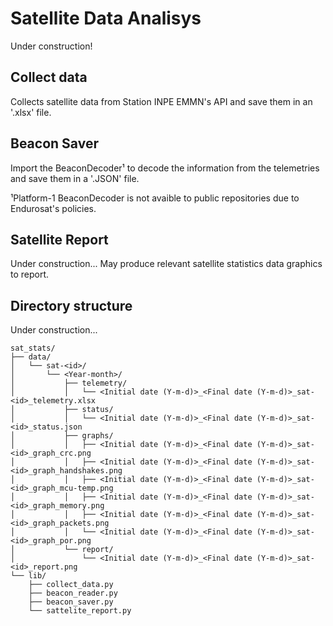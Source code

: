 # Satellite Data Analisys

Under construction!

## Collect data

Collects satellite data from Station INPE EMMN's API and save them in an '.xlsx' file.

## Beacon Saver

Import the BeaconDecoder¹ to decode the information from the telemetries and save them in a '.JSON' file.

¹Platform-1 BeaconDecoder is not avaible to public repositories due to Endurosat's policies.

## Satellite Report

Under construction... May produce relevant satellite statistics data graphics to report.

## Directory structure

Under construction...

```tree
sat_stats/
├── data/
│   └── sat-<id>/
│       └── <Year-month>/
│           ├── telemetry/
│           │   └── <Initial date (Y-m-d)>_<Final date (Y-m-d)>_sat-<id>_telemetry.xlsx
│           ├── status/
│           │   └── <Initial date (Y-m-d)>_<Final date (Y-m-d)>_sat-<id>_status.json
│           ├── graphs/
│           │   ├── <Initial date (Y-m-d)>_<Final date (Y-m-d)>_sat-<id>_graph_crc.png
│           │   ├── <Initial date (Y-m-d)>_<Final date (Y-m-d)>_sat-<id>_graph_handshakes.png
│           │   ├── <Initial date (Y-m-d)>_<Final date (Y-m-d)>_sat-<id>_graph_mcu-temp.png
│           │   ├── <Initial date (Y-m-d)>_<Final date (Y-m-d)>_sat-<id>_graph_memory.png
│           │   ├── <Initial date (Y-m-d)>_<Final date (Y-m-d)>_sat-<id>_graph_packets.png
│           │   └── <Initial date (Y-m-d)>_<Final date (Y-m-d)>_sat-<id>_graph_por.png
│           └── report/
│               └── <Initial date (Y-m-d)>_<Final date (Y-m-d)>_sat-<id>_report.png
└── lib/
    ├── collect_data.py
    ├── beacon_reader.py
    ├── beacon_saver.py
    └── sattelite_report.py
```
